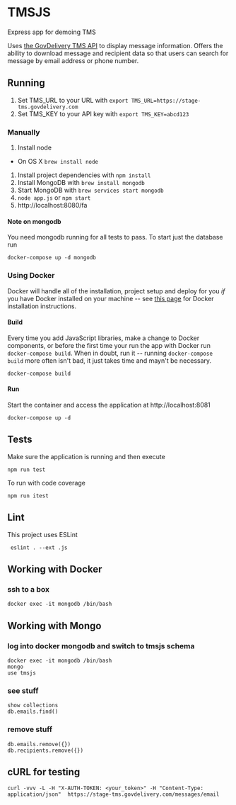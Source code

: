 # TMSJS
Express app for demoing TMS

Uses [the GovDelivery TMS API](http://developer.govdelivery.com/api/tms/) to display message information. Offers the ability to download message and recipient data so that users can search for message by email address or phone number.


## Running
1. Set TMS_URL to your URL with `export TMS_URL=https://stage-tms.govdelivery.com`
1. Set TMS_KEY to your API key with `export TMS_KEY=abcd123`

### Manually
1. Install node
  * On OS X `brew install node`
1. Install project dependencies with `npm install`
1. Install MongoDB with `brew install mongodb`
1. Start MongoDB with `brew services start mongodb`
1. `node app.js` or `npm start`
1. http://localhost:8080/fa

#### Note on mongodb
You need mongodb running for all tests to pass. To start just the database run

`docker-compose up -d mongodb`

### Using Docker
Docker will handle all of the installation, project setup and deploy for you _if_ you have Docker installed on your machine -- see [this page](https://docs.docker.com/engine/installation/) for Docker installation instructions.

#### Build
Every time you add JavaScript libraries, make a change to Docker components, or before the first time your run the app with Docker run `docker-compose build`. When in doubt, run it -- running `docker-compose build` more often isn't bad, it just takes time and mayn't be necessary.

```
docker-compose build
```

#### Run
Start the container and access the application at http://localhost:8081
```
docker-compose up -d
```

## Tests
Make sure the application is running and then execute
```
npm run test
```

To run with code coverage
```
npm run itest
```

## Lint
This project uses ESLint
```
 eslint . --ext .js
```

## Working with Docker
### ssh to a box
```
docker exec -it mongodb /bin/bash
```

## Working with Mongo
### log into docker mongodb and switch to tmsjs schema
```
docker exec -it mongodb /bin/bash
mongo
use tmsjs
```

### see stuff
```
show collections
db.emails.find()
```

### remove stuff
```
db.emails.remove({})
db.recipients.remove({})
```

## cURL for testing
```
curl -vvv -L -H "X-AUTH-TOKEN: <your_token>" -H "Content-Type: application/json"  https://stage-tms.govdelivery.com/messages/email
```
